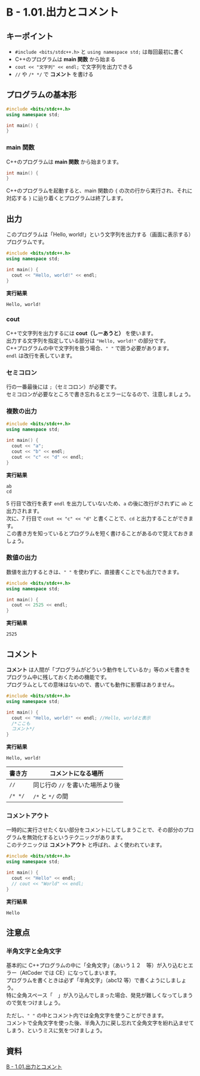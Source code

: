 # B - 1.01.出力とコメント

## キーポイント

- `#include <bits/stdc++.h>` と `using namespace std;` は毎回最初に書く
- C++のプログラムは **main 関数** から始まる
- `cout << "文字列" << endl;` で文字列を出力できる
- `//` や `/* */` で **コメント** を書ける

## プログラムの基本形

```c++
#include <bits/stdc++.h>
using namespace std;

int main() {
}
```

### main 関数

C++のプログラムは **main 関数** から始まります。

```c++
int main() {
}
```

C++のプログラムを起動すると、main 関数の `{` の次の行から実行され、それに対応する `}` に辿り着くとプログラムは終了します。

## 出力

このプログラムは「Hello, world!」という文字列を出力する（画面に表示する）プログラムです。

```c++
#include <bits/stdc++.h>
using namespace std;

int main() {
  cout << "Hello, world!" << endl;
}
```

**実行結果**

```
Hello, world!
```

### cout

C++で文字列を出力するには **cout（しーあうと）** を使います。\
出力する文字列を指定している部分は `"Hello, world!"` の部分です。\
C++プログラムの中で文字列を扱う場合、`" "` で囲う必要があります。\
`endl` は改行を表しています。

### セミコロン

行の一番最後には `;`（セミコロン）が必要です。\
セミコロンが必要なところで書き忘れるとエラーになるので、注意しましょう。

### 複数の出力

```c++
#include <bits/stdc++.h>
using namespace std;

int main() {
  cout << "a";
  cout << "b" << endl;
  cout << "c" << "d" << endl;
}
```

**実行結果**

```
ab
cd
```

5 行目で改行を表す `endl` を出力していないため、`a` の後に改行がされずに `ab` と出力されます。\
次に、7 行目で `cout << "c" << "d"` と書くことで、`cd` と出力することができます。\
この書き方を知っているとプログラムを短く書けることがあるので覚えておきましょう。

### 数値の出力

数値を出力するときは、`" "` を使わずに、直接書くことでも出力できます。

```c++
#include <bits/stdc++.h>
using namespace std;

int main() {
  cout << 2525 << endl;
}
```

**実行結果**

```
2525
```

## コメント

**コメント** は人間が「プログラムがどういう動作をしているか」等のメモ書きをプログラム中に残しておくための機能です。\
プログラムとしての意味はないので、書いても動作に影響はありません。

```c++
#include <bits/stdc++.h>
using namespace std;

int main() {
  cout << "Hello, world!" << endl; //Hello, worldと表示
  /*ここも
  コメント*/
}
```

**実行結果**

```
Hello, world!
```

| 書き方  | コメントになる場所               |
| ------- | -------------------------------- |
| `//`    | 同じ行の `//` を書いた場所より後 |
| `/* */` | `/*` と `*/` の間                |

### コメントアウト

一時的に実行させたくない部分をコメントにしてしまうことで、その部分のプログラムを無効化するというテクニックがあります。\
このテクニックは **コメントアウト** と呼ばれ、よく使われています。

```c++
#include <bits/stdc++.h>
using namespace std;

int main() {
  cout << "Hello" << endl;
  // cout << "World" << endl;
}
```

**実行結果**

```
Hello
```

## 注意点

### 半角文字と全角文字

基本的に C++プログラムの中に「全角文字」（あいう１２　等）が入り込むとエラー（AtCoder では CE）になってしまいます。\
プログラムを書くときは必ず「半角文字」（abc12 等）で書くようにしましょう。\
特に全角スペース「　」が入り込んでしまった場合、発見が難しくなってしまうので気をつけましょう。

ただし、`" "` の中とコメント内では全角文字を使うことができます。\
コメントで全角文字を使った後、半角入力に戻し忘れて全角文字を紛れ込ませてしまう、というミスに気をつけましょう。

## 資料

[B - 1.01.出力とコメント](https://atcoder.jp/contests/apg4b/tasks/APG4b_b)
